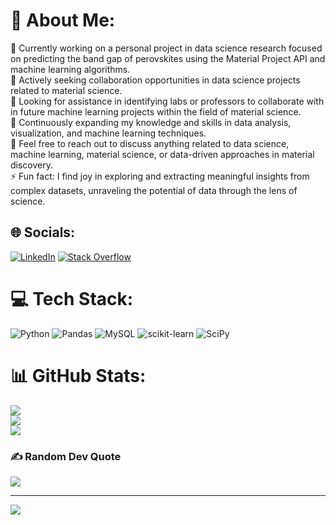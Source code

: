 # 💫 About Me:
🔭 Currently working on a personal project in data science research focused on predicting the band gap of perovskites using the Material Project API and machine learning algorithms.<br>👯 Actively seeking collaboration opportunities in data science projects related to material science.<br>🤝 Looking for assistance in identifying labs or professors to collaborate with in future machine learning projects within the field of material science.<br>🌱 Continuously expanding my knowledge and skills in data analysis, visualization, and machine learning techniques.<br>💬 Feel free to reach out to discuss anything related to data science, machine learning, material science, or data-driven approaches in material discovery.<br>⚡ Fun fact: I find joy in exploring and extracting meaningful insights from complex datasets, unraveling the potential of data through the lens of science.


## 🌐 Socials:
[![LinkedIn](https://img.shields.io/badge/LinkedIn-%230077B5.svg?logo=linkedin&logoColor=white)](https://linkedin.com/in/achraf-chahbi) [![Stack Overflow](https://img.shields.io/badge/-Stackoverflow-FE7A16?logo=stack-overflow&logoColor=white)](https://stackoverflow.com/users/22217065) 

# 💻 Tech Stack:
![Python](https://img.shields.io/badge/python-3670A0?style=for-the-badge&logo=python&logoColor=ffdd54) ![Pandas](https://img.shields.io/badge/pandas-%23150458.svg?style=for-the-badge&logo=pandas&logoColor=white) ![MySQL](https://img.shields.io/badge/mysql-%2300f.svg?style=for-the-badge&logo=mysql&logoColor=white) ![scikit-learn](https://img.shields.io/badge/scikit--learn-%23F7931E.svg?style=for-the-badge&logo=scikit-learn&logoColor=white) ![SciPy](https://img.shields.io/badge/SciPy-%230C55A5.svg?style=for-the-badge&logo=scipy&logoColor=%white)
# 📊 GitHub Stats:
![](https://github-readme-stats.vercel.app/api?username=achraf110&theme=radical&hide_border=false&include_all_commits=true&count_private=true)<br/>
![](https://github-readme-streak-stats.herokuapp.com/?user=achraf110&theme=radical&hide_border=false)<br/>
![](https://github-readme-stats.vercel.app/api/top-langs/?username=achraf110&theme=radical&hide_border=false&include_all_commits=true&count_private=true&layout=compact)

### ✍️ Random Dev Quote
![](https://quotes-github-readme.vercel.app/api?type=vetical&theme=radical)

---
[![](https://visitcount.itsvg.in/api?id=achraf110&icon=0&color=0)](https://visitcount.itsvg.in)

<!-- Proudly created with GPRM ( https://gprm.itsvg.in ) -->

